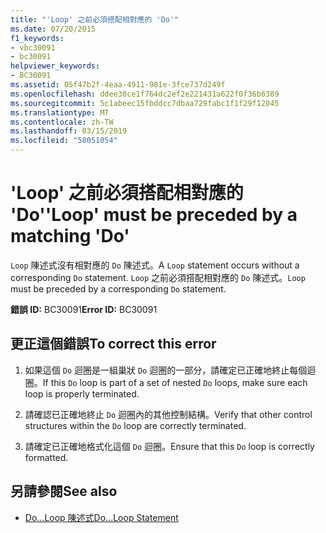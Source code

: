 ```yaml
---
title: "'Loop' 之前必須搭配相對應的 'Do'"
ms.date: 07/20/2015
f1_keywords:
- vbc30091
- bc30091
helpviewer_keywords:
- BC30091
ms.assetid: 05f47b2f-4eaa-4911-981e-3fce737d249f
ms.openlocfilehash: ddee30ce1f764dc2ef2e221431a622f0f36b6389
ms.sourcegitcommit: 5c1abeec15fbddcc7dbaa729fabc1f1f29f12045
ms.translationtype: MT
ms.contentlocale: zh-TW
ms.lasthandoff: 03/15/2019
ms.locfileid: "58051054"
---
```

# <a name="loop-must-be-preceded-by-a-matching-do"></a><span data-ttu-id="12a60-102">'Loop' 之前必須搭配相對應的 'Do'</span><span class="sxs-lookup"><span data-stu-id="12a60-102">'Loop' must be preceded by a matching 'Do'</span></span>
<span data-ttu-id="12a60-103">`Loop` 陳述式沒有相對應的 `Do` 陳述式。</span><span class="sxs-lookup"><span data-stu-id="12a60-103">A `Loop` statement occurs without a corresponding `Do` statement.</span></span> <span data-ttu-id="12a60-104">`Loop` 之前必須搭配相對應的 `Do` 陳述式。</span><span class="sxs-lookup"><span data-stu-id="12a60-104">`Loop` must be preceded by a corresponding `Do` statement.</span></span>  
  
 <span data-ttu-id="12a60-105">**錯誤 ID:** BC30091</span><span class="sxs-lookup"><span data-stu-id="12a60-105">**Error ID:** BC30091</span></span>  
  
## <a name="to-correct-this-error"></a><span data-ttu-id="12a60-106">更正這個錯誤</span><span class="sxs-lookup"><span data-stu-id="12a60-106">To correct this error</span></span>  
  
1.  <span data-ttu-id="12a60-107">如果這個 `Do` 迴圈是一組巢狀 `Do` 迴圈的一部分，請確定已正確地終止每個迴圈。</span><span class="sxs-lookup"><span data-stu-id="12a60-107">If this `Do` loop is part of a set of nested `Do` loops, make sure each loop is properly terminated.</span></span>  
  
2.  <span data-ttu-id="12a60-108">請確認已正確地終止 `Do` 迴圈內的其他控制結構。</span><span class="sxs-lookup"><span data-stu-id="12a60-108">Verify that other control structures within the `Do` loop are correctly terminated.</span></span>  
  
3.  <span data-ttu-id="12a60-109">請確定已正確地格式化這個 `Do` 迴圈。</span><span class="sxs-lookup"><span data-stu-id="12a60-109">Ensure that this `Do` loop is correctly formatted.</span></span>  
  
## <a name="see-also"></a><span data-ttu-id="12a60-110">另請參閱</span><span class="sxs-lookup"><span data-stu-id="12a60-110">See also</span></span>

- [<span data-ttu-id="12a60-111">Do...Loop 陳述式</span><span class="sxs-lookup"><span data-stu-id="12a60-111">Do...Loop Statement</span></span>](../../visual-basic/language-reference/statements/do-loop-statement.md)
